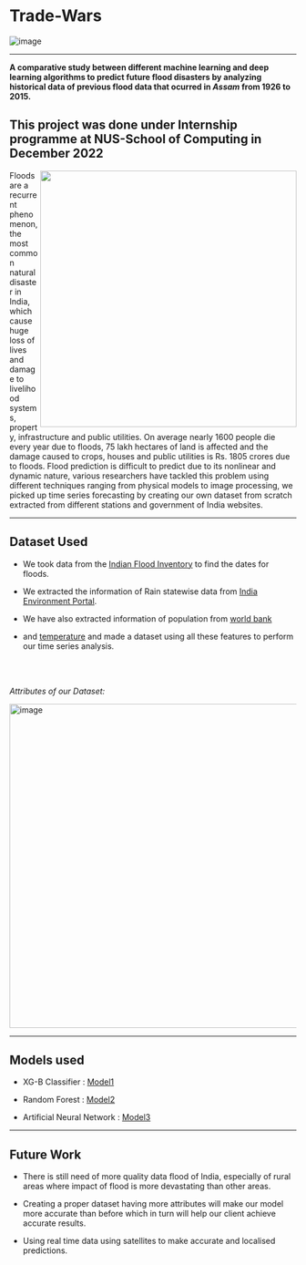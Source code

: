 # Trade-Wars

![image](https://github.com/Ceasor06/Trade-Wars/assets/105945382/8199b10f-9514-438a-bc0e-beab6846aa88)
<hr>

**A comparative study between different machine learning and deep learning algorithms to predict future flood disasters by analyzing 
historical data of previous flood data that ocurred in _Assam_ from 1926 to 2015.**

## This project was done under Internship programme at NUS-School of Computing in December 2022
<img align="right" width=450 src="https://user-images.githubusercontent.com/105945382/211739166-c812c826-0171-43cb-9855-2bc694ceb2ef.png" />

Floods are a recurrent phenomenon, the most common natural disaster in India, which cause huge loss of lives and 
damage to livelihood systems, property, 
infrastructure and public utilities. 
On average nearly 1600 people die every year due to floods, 75 lakh hectares of land is affected and the damage caused to crops, 
houses and public utilities is Rs. 1805 crores due to floods.
Flood prediction is difficult to predict due to its nonlinear and dynamic nature, 
various researchers have tackled this problem using different techniques ranging from physical models to image processing, 
we picked up time series forecasting by creating our own dataset from scratch extracted from different stations and government of India websites.

<hr>

## Dataset Used 

- We took data from the [Indian Flood Inventory](https://link.springer.com/article/10.1007/s11069-021-04698-6) to find the dates for floods.

- We extracted the information of Rain statewise data from [India Environment Portal](http://www.indiaenvironmentportal.org.in/media/iep/infographics/Rainfall%20in%20India/112%20years%20of%20rainfall.html).

- We have also extracted information of population from [world bank](https://data.worldbank.org/indicator/SP.POP.TOTL?locations=IN)  

- and [temperature](https://www.kaggle.com/datasets/berkeleyearth/climate-change-earth-surface-temperature-data ) and made a dataset using all these features to perform our time series analysis.

<br>
</br>

_Attributes of our Dataset:_

<img width="569" alt="image" src="https://user-images.githubusercontent.com/105945382/211894966-895f0fe1-d009-46c2-ba97-2e4282ab525c.png">



<hr>

## Models used

- XG-B Classifier : [Model1](https://github.com/Ceasor06/Machine-Learning-aided-Flood-Forecasting/tree/main/Model1)

- Random Forest : [Model2](https://github.com/Ceasor06/Machine-Learning-aided-Flood-Forecasting/tree/main/Model2)

- Artificial Neural Network : [Model3](https://github.com/Ceasor06/Machine-Learning-aided-Flood-Forecasting/tree/main/Model3)

<hr>

## Future Work

- There is still need of more quality data flood of India, especially of rural areas where impact of flood is more devastating than other areas. 

- Creating a proper dataset having more attributes will make our model more accurate than before which in turn will help our client achieve accurate results.

- Using real time data using satellites to make accurate and localised predictions.

